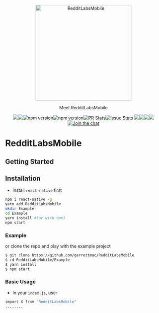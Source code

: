 <p align="center"><img alt="RedditLabsMobile" src="snapshots/RedditLabsMobile/RedditLabsMobile.jpg" width="308"></p><p align="center">Meet RedditLabsMobile</p><p align="center"><a href="http://standardjs.com/"><img  src="https://img.shields.io/badge/code style-standard-brightgreen.svg?style=flat-square"></a><a href="http://standardjs.com/"><img  src="https://img.shields.io/github/downloads/atom/atom/latest/total.svg"></a><a href="https://npmjs.org/package/RedditLabsMobile"><img alt="npm version" src="http://img.shields.io/npm/v/RedditLabsMobile.svg?style=flat-square"></a><a href="https://npmjs.org/package/RedditLabsMobile"><img alt="npm version" src="http://img.shields.io/npm/dm/RedditLabsMobile.svg?style=flat-square"></a><a href="https://github.com/garrettmac/RedditLabsMobile/pulls?q=is:pr is:closed"><img alt="PR Stats" src="https://img.shields.io/issuestats/i/github/garrettmac/RedditLabsMobile.svg?style=flat-square"></a><a href="https://github.com/garrettmac/RedditLabsMobile/issues?q=is:issue is:closed"><img alt="Issue Stats" src="https://img.shields.io/issuestats/p/github/garrettmac/RedditLabsMobile.svg" style="flat-square"></a>   <a><img  src="https://img.shields.io/github/forks/garrettmac/RedditLabsMobile.svg"/></a><a><img  src="https://img.shields.io/github/stars/garrettmac/RedditLabsMobile.svg"/></a><a><img  src="https://img.shields.io/badge/license-MIT-blue.svg"/><a><img  src="https://img.shields.io/twitter/url/https/github.com/garrettmac/RedditLabsMobile.svg?style=social"></a><a href="https://gitter.im/garrettmac/RedditLabsMobile?utm_source=badge&utm_medium=badge&utm_campaign=pr-badge&utm_content=badge"><img alt="Join the chat" src="https://badges.gitter.im/garrettmac/RedditLabsMobile.svg"></a></p>

# RedditLabsMobile

## Getting Started

## Installation

- Install `react-native` first

```bash
npm i react-native -g
yarn add RedditLabsMobile
mkdir Example
cd Example
yarn install #(or with npm)
npm start
```


### Example

or clone the repo and play with the example project

```bash
$ git clone https://github.com/garrettmac/RedditLabsMobile
$ cd RedditLabsMobile/Example
$ yarn install
$ npm start
```
### Basic Usage

- In your `index.js`, use:
```bash
import X from "RedditLabsMobile"
........
```
